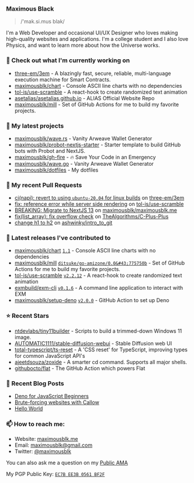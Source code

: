### Maximous Black

> /'mak.si.mus blak/

I'm a Web Developer and occasional UI/UX Designer who loves making high-quality websites and applications. I'm a college
student and I also love Physics, and want to learn more about how the Universe works.

### 👷 Check out what I'm currently working on

- [three-em/3em](https://github.com/three-em/3em) - A blazingly fast, secure, reliable, multi-language execution machine for Smart Contracts.
- [maximousblk/chart](https://github.com/maximousblk/chart) - Console ASCII line charts with no dependencies
- [tol-is/use-scramble](https://github.com/tol-is/use-scramble) - A react-hook to create randomized text animation
- [asetalias/asetalias.github.io](https://github.com/asetalias/asetalias.github.io) - ALIAS Official Website Repo
- [maximousblk/mill](https://github.com/maximousblk/mill) - Set of GitHub Actions for me to build my favorite projects.

### 🌱 My latest projects

- [maximousblk/wave.rs](https://github.com/maximousblk/wave.rs) - Vanity Arweave Wallet Generator
- [maximousblk/probot-nextjs-starter](https://github.com/maximousblk/probot-nextjs-starter) - Starter template to build GitHub bots with Probot and NextJS.
- [maximousblk/gh-fire](https://github.com/maximousblk/gh-fire) - 🔥 Save Your Code in an Emergency
- [maximousblk/wave.go](https://github.com/maximousblk/wave.go) - Vanity Arweave Wallet Generator
- [maximousblk/dotfiles](https://github.com/maximousblk/dotfiles) - My dotfiles

### 🔨 My recent Pull Requests

- [ci(napi): revert to using `ubuntu-20.04` for linux builds](https://github.com/three-em/3em/pull/227) on [three-em/3em](https://github.com/three-em/3em)
- [fix: reference error while server side rendering](https://github.com/tol-is/use-scramble/pull/3) on [tol-is/use-scramble](https://github.com/tol-is/use-scramble)
- [BREAKING: Migrate to NextJS 13](https://github.com/maximousblk/maximousblk.me/pull/568) on [maximousblk/maximousblk.me](https://github.com/maximousblk/maximousblk.me)
- [fix(list_array): fix overflow check](https://github.com/TheAlgorithms/C-Plus-Plus/pull/1983) on [TheAlgorithms/C-Plus-Plus](https://github.com/TheAlgorithms/C-Plus-Plus)
- [change h1 to h2](https://github.com/ashwinky/intro_to_git/pull/1) on [ashwinky/intro_to_git](https://github.com/ashwinky/intro_to_git)

### 🔭 Latest releases I've contributed to

- [maximousblk/chart](https://github.com/maximousblk/chart) [`1.1`](https://github.com/maximousblk/chart/releases/tag/1.1) - Console ASCII line charts with no dependencies
- [maximousblk/mill](https://github.com/maximousblk/mill) [`ditsuke/go-amizone/0.0&#43;775750b`](https://github.com/maximousblk/mill/releases/tag/ditsuke/go-amizone/0.0%2B775750b) - Set of GitHub Actions for me to build my favorite projects.
- [tol-is/use-scramble](https://github.com/tol-is/use-scramble) [`v2.2.12`](https://github.com/tol-is/use-scramble/releases/tag/v2.2.12) - A react-hook to create randomized text animation
- [exmbuild/exm-cli](https://github.com/exmbuild/exm-cli) [`v0.1.6`](https://github.com/exmbuild/exm-cli/releases/tag/v0.1.6) - A command line application to interact with EXM
- [maximousblk/setup-deno](https://github.com/maximousblk/setup-deno) [`v2.0.0`](https://github.com/maximousblk/setup-deno/releases/tag/v2.0.0) - GitHub Action to set up Deno

### ⭐ Recent Stars

- [ntdevlabs/tiny11builder](https://github.com/ntdevlabs/tiny11builder) - Scripts to build a trimmed-down Windows 11 image.
- [AUTOMATIC1111/stable-diffusion-webui](https://github.com/AUTOMATIC1111/stable-diffusion-webui) - Stable Diffusion web UI
- [total-typescript/ts-reset](https://github.com/total-typescript/ts-reset) - A &#39;CSS reset&#39; for TypeScript, improving types for common JavaScript API&#39;s
- [ajeetdsouza/zoxide](https://github.com/ajeetdsouza/zoxide) - A smarter cd command. Supports all major shells.
- [githubocto/flat](https://github.com/githubocto/flat) - The GitHub Action which powers Flat

### 📰 Recent Blog Posts

- [Deno for JavaScript Beginners](https://maximousblk.me/posts/deno-for-javascript-beginners)
- [Brute-forcing websites with Callow](https://maximousblk.me/posts/brute-forcing-websites-with-callow)
- [Hello World](https://maximousblk.me/posts/hello-world)

### 📫 How to reach me:

- Website: [maximousblk.me](https://maximousblk.me/)
- Email: [maximousblk@gmail.com](mailto:maximousblk@gmail.com)
- Twitter: [@maximousblk](https://twitter.com/maximousblk)

You can also ask me a question on my [Public AMA](https://github.com/maximousblk/maximousblk/discussions/new?category=ama)

My PGP Public Key: [`EC7B EE3B 0561 BF2F`](https://keybase.io/maximousblk/pgp_keys.asc)
